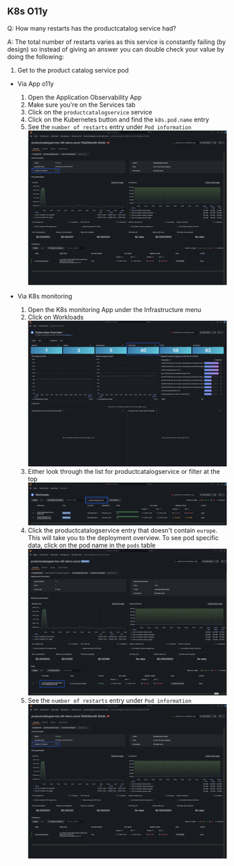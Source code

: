 ## K8s O11y
Q: How many restarts has the productcatalog service had?

A: The total number of restarts varies as this service is constantly failing (by design) so instead of giving an answer you can double check your value by doing the following:
1. Get to the product catalog service pod
- Via App o11y
  1. Open the Application Observability App
  1. Make sure you're on the Services tab 
  1. Click on the `productcatalogservice` service
  1. Click on the Kubernetes button and find the `k8s.pod.name` entry
  1. See the `number of restarts` entry under `Pod information`
  ![workload](/images/breakout_1/3.1-k8s-olly-4.png)

- Via K8s monitoring
  1. Open the K8s monitoring App under the Infrastructure menu
  1. Click on Workloads
  ![workload](/images/breakout_1/3.1-k8s-olly-1.png)
  1. Either look through the list for productcatalogservice or filter at the top  
  ![workload](/images/breakout_1/3.1-k8s-olly-2.png)
  1. Click the productcatalogservice entry that doesn't contain `europe`. This will take you to the deployment overview. To see pod specific data, click on the pod name in the `pods` table
  ![workload](/images/breakout_1/3.1-k8s-olly-3.png)
  1. See the `number of restarts` entry under `Pod information`
  ![workload](/images/breakout_1/3.1-k8s-olly-4.png)
